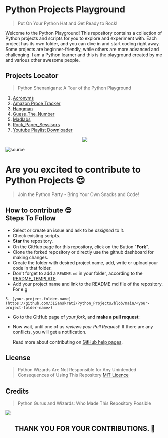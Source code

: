 # Python Projects Playground

> Put On Your Python Hat and Get Ready to Rock!

Welcome to the Python Playground! This repository contains a collection of Python projects and scripts for you to explore and experiment with. Each project has its own folder, and you can dive in and start coding right away. Some projects are beginner-friendly, while others are more advanced and challenging. I am a Python learner and this is the playground created by me and various other awesome people.

## Projects Locator
> Python Shenanigans: A Tour of the Python Playground
1. [Acronyms](https://github.com/31Sanskrati/Python_Projects/tree/main/Acronyms)
2. [Amazon Proce Tracker](https://github.com/31Sanskrati/Python_Projects/tree/main/Amazon_Price_Tracker)
3. [Hangman](https://github.com/31Sanskrati/Python_Projects/tree/main/Hangman)
4. [Guess_The_Number](https://github.com/31Sanskrati/Python_Projects/blob/main/Guess_the_number)
5. [Madlabs](https://github.com/31Sanskrati/Python_Projects/blob/main/Madlabs)
6. [Rock_Paper_Sessisors](https://github.com/31Sanskrati/Python_Projects/blob/main/rock_paper_sessiors)
7. [Youtube Playlist Downloader](https://github.com/31Sanskrati/Python_Projects/blob/main/yt_playlist_downloader/ytpl)

</p> 
<p align="center"><img src="https://img.shields.io/badge/Author-31Sanskrati-green.svg"> 
</p>

![source](https://user-images.githubusercontent.com/68494604/94645884-950ac780-030a-11eb-9c8f-40d9740fc6ad.gif)

# Are you excited to contribute to Python Projects  😍

> Join the Python Party - Bring Your Own Snacks and Code!

## How to contribute 😎<br>Steps To Follow
- Select or create an issue and ask to be *assigned* to it.
- Check existing scripts.
- **Star** the repository.
- On the GitHub page for this repository, click on the Button "**Fork**".
- Clone the forked repository or directly use the github dashboard for making changes.
- Create the folder with desired project name, add, write or upload your code in that folder.
- Don't forget to add a `README.md` in your folder, according to the [README_TEMPLATE](https://github.com/Mayank94043626/python-projects-open-source/blob/master/README_TEMPLATE.md).
- Add your project name and link to the README.md file of the repository. For e.g
```
5. [your-project-folder-name](https://github.com/31Sanskrati/Python_Projects/blob/main/<your-project-folder-name>)
```
- Go to the GitHub page of _your fork_, and **make a pull request**:
- Now wait, until one of us *reviews your Pull Request*! If there are any conflicts, you will get a notification.

    Read more about contributing on [GitHub help pages](https://docs.github.com/en/get-started/quickstart/contributing-to-projects).

## License
> Python Wizards Are Not Responsible for Any Unintended Consequences of Using This Repository
[MIT Licence](https://github.com/31Sanskrati/Python_Projects/blob/main/LICENCE)

## Credits
> Python Gurus and Wizards: Who Made This Repository Possible

<a href = "https://github.com/31Sanskrati/Python_Projects/graphs/contributors">
  <img src = "https://contrib.rocks/image?repo=31Sanskrati/Python_Projects"/>
</a>

<h2><p align= "center">THANK YOU FOR YOUR CONTRIBUTIONS. 💫</p></h2>
